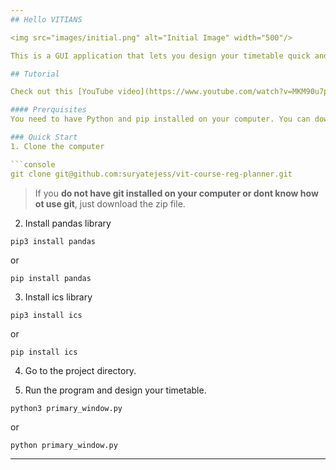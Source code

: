 ```yaml
---
## Hello VITIANS

<img src="images/initial.png" alt="Initial Image" width="500"/>

This is a GUI application that lets you design your timetable quick and efficiently

## Tutorial

Check out this [YouTube video](https://www.youtube.com/watch?v=MKM90u7pf3U) for a detailed tutorial.

#### Prerquisites 
You need to have Python and pip installed on your computer. You can download Python from [python.org](https://www.python.org/) and pip usually comes bundled with it.

### Quick Start
1. Clone the computer

```console
git clone git@github.com:suryatejess/vit-course-reg-planner.git
```
> If you **do not have git installed on your computer or dont know how ot use git**, just download the zip file. 

2. Install pandas library
```
pip3 install pandas
```
or 
```
pip install pandas
```
3. Install ics library 
```
pip3 install ics
```
or 
```
pip install ics
```

4. Go to the project directory.

5. Run the program and design your timetable.
```
python3 primary_window.py
```
or 
```
python primary_window.py
```
---
```



